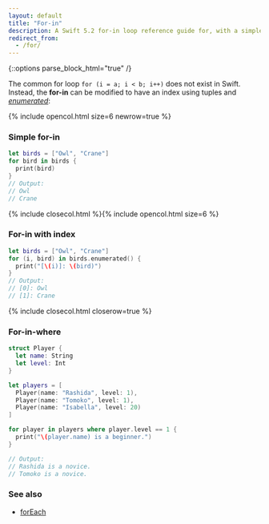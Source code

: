 ```yaml
---
layout: default
title: "For-in"
description: A Swift 5.2 for-in loop reference guide for, with a simple example and an example with an index.
redirect_from:
  - /for/
---
```

{::options parse_block_html="true" /}

The common for loop `for (i = a; i < b; i++)` does not exist in Swift. Instead, the **for-in** can be modified to have an index using tuples and _[enumerated](https://developer.apple.com/documentation/swift/array/1687832-enumerated)_:

{% include opencol.html size=6 newrow=true %}

### Simple for-in

```swift
let birds = ["Owl", "Crane"]
for bird in birds {
  print(bird)
}
// Output: 
// Owl
// Crane
```

{% include closecol.html %}{% include opencol.html size=6 %}

### For-in with index

```swift
let birds = ["Owl", "Crane"]
for (i, bird) in birds.enumerated() {
  print("[\(i)]: \(bird)")
}
// Output: 
// [0]: Owl
// [1]: Crane
```

{% include closecol.html closerow=true %}

### For-in-where

```swift
struct Player {
  let name: String
  let level: Int
}

let players = [
  Player(name: "Rashida", level: 1),
  Player(name: "Tomoko", level: 1),
  Player(name: "Isabella", level: 20)
]

for player in players where player.level == 1 {
  print("\(player.name) is a beginner.")
}

// Output:
// Rashida is a novice.
// Tomoko is a novice.
```

### See also

* [forEach](/foreach)